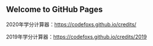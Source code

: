 ## Welcome to GitHub Pages

2020年学分计算器：https://codefoxs.github.io/credits/

2019年学分计算器：https://codefoxs.github.io/credits/2019
